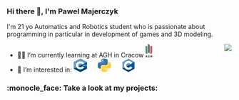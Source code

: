 ### Hi there 👋, I'm Pawel Majerczyk
I'm 21 yo Automatics and Robotics student who is passionate about programming in particular in development of games and 3D modeling. 

* :man_student: I’m currently learning at AGH in Cracow  <img src="https://github.com/PMajerczyk/PMajerczyk/blob/main/img/AGH.png" width="15" height="30"/><img align="right" src="https://github-readme-stats.vercel.app/api/top-langs/?username=PMajerczyk&layout=compact" /> 
* :star_struck: I’m interested in: <img alt="Cpp" style="padding-right:20px;" src="https://github.com/PMajerczyk/PMajerczyk/blob/main/img/Cpp.png" width="30" height="30"/>   <img alt="Python" style="padding-right:20px;" src="https://github.com/PMajerczyk/PMajerczyk/blob/main/img/Python.png" width="30" height="30"/>           <img alt="C" style="padding-right:20px;" src="https://github.com/PMajerczyk/PMajerczyk/blob/main/img/C.png" width="30" height="30"/> 



<h3> :monocle_face: Take a look at my projects:
